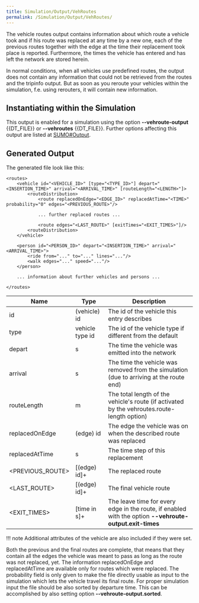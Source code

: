 ```yaml
---
title: Simulation/Output/VehRoutes
permalink: /Simulation/Output/VehRoutes/
---
```


The vehicle routes output contains information about which route a
vehicle took and if his route was replaced at any time by a new one,
each of the previous routes together with the edge at the time their
replacement took place is reported. Furthermore, the times the vehicle
has entered and has left the network are stored herein.

In normal conditions, when all vehicles use predefined routes, the
output does not contain any information that could not be retrieved from
the routes and the tripinfo output. But as soon as you reroute your
vehicles within the simulation, f.e. using rerouters, it will contain
new information.

## Instantiating within the Simulation

This output is enabled for a simulation using the option **--vehroute-output** {{DT_FILE}} or **--vehroutes** {{DT_FILE}}. Further
options affecting this output are listed at
[SUMO\#Output](../../sumo.md#output).

## Generated Output

The generated file look like this:

```
<routes>
    <vehicle id="<VEHICLE_ID>" [type="<TYPE_ID>"] depart="<INSERTION_TIME>" arrival="<ARRIVAL_TIME>" [routeLength="<LENGTH>"]>
        <routeDistribution>
            <route replacedOnEdge="<EDGE_ID>" replacedAtTime="<TIME>" probability="0" edges="<PREVIOUS_ROUTE>"/>

            ... further replaced routes ...

            <route edges="<LAST_ROUTE>" [exitTimes="<EXIT_TIMES>"]/>
        <routeDistribution>
    </vehicle>

    <person id="<PERSON_ID>" depart="<INSERTION_TIME>" arrival="<ARRIVAL_TIME>">
        <ride from="..." to="..." lines="..."/>
        <walk edges="..." speed="..."/>
    </person>

    ... information about further vehicles and persons ...

</routes>
```

| Name             | Type            | Description                                                                                 |
| ---------------- | --------------- | ------------------------------------------------------------------------------------------- |
| id               | (vehicle) id    | The id of the vehicle this entry describes                                                  |
| type             | vehicle type id | The id of the vehicle type if different from the default                                    |
| depart           | s               | The time the vehicle was emitted into the network                                           |
| arrival          | s               | The time the vehicle was removed from the simulation (due to arriving at the route end)     |
| routeLength      | m               | The total length of the vehicle's route (if activated by the vehroutes.route-length option) |
| replacedOnEdge   | (edge) id       | The edge the vehicle was on when the described route was replaced                           |
| replacedAtTime   | s               | The time step of this replacement                                                           |
| <PREVIOUS_ROUTE\> | \[(edge) id\]+  | The replaced route                                                                          |
| <LAST_ROUTE\>     | \[(edge) id\]+  | The final vehicle route                                                                     |
| <EXIT_TIMES\>     | \[time in s\]+  | The leave time for every edge in the route, if enabled with the option **--vehroute-output.exit-times**  |

!!! note
    Additional attributes of the vehicle are also included if they were set.

Both the previous and the final routes are complete, that means that
they contain all the edges the vehicle was meant to pass as long as the
route was not replaced, yet. The information replacedOnEdge and
replacedAtTime are available only for routes which were replaced. The
probability field is only given to make the file directly usable as
input to the simulation which lets the vehicle travel its final route.
For proper simulation input the file should be also sorted by departure
time. This can be accomplished by also setting option **--vehroute-output.sorted**.